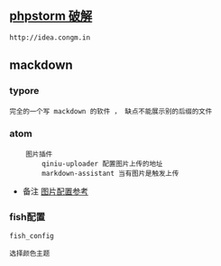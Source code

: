 ## [phpstorm 破解](http://idea.congm.in/)

```
http://idea.congm.in

```



## mackdown

### typore

```
完全的一个写 mackdown 的软件 ， 缺点不能展示别的后缀的文件

```

### atom

```
    图片插件
        qiniu-uploader 配置图片上传的地址
        markdown-assistant 当有图片是触发上传
```
* 备注
[图片配置参考](https://segmentfault.com/a/1190000012291863)



### fish配置

```
fish_config

选择颜色主题
```

